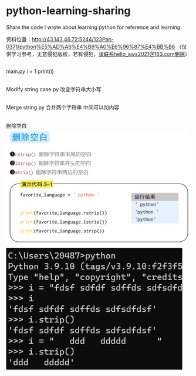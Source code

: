 # python-learning-sharing
Share the code I wrote about learning python for reference and learning.

资料位置：http://43.143.46.72:5244/123Pan-0371/python%E5%AD%A6%E4%B9%A0%E6%96%87%E4%BB%B6
（仅供学习参考，无意侵犯版权，若有侵犯，请联系hello_aws2021@163.com删除）

##
main.py
i = 1
print(i)

##
Modify string case.py
改变字符串大小写

##
Merge string.py
合并两个字符串 中间可以加内容

##
删除空白
![avatar](https://raw.githubusercontent.com/Sagiri-lzumi/python-learning-sharing/main/IMG/2022-10-28%20203212.png)
![avatar](https://raw.githubusercontent.com/Sagiri-lzumi/python-learning-sharing/main/IMG/2022-10-28%20203335.png)

##
